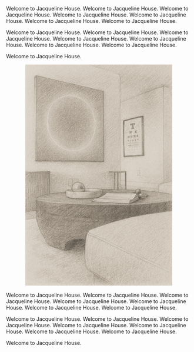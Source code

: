 Welcome to Jacqueline House. Welcome to Jacqueline House. Welcome to Jacqueline House. Welcome to Jacqueline House. Welcome to Jacqueline House. Welcome to Jacqueline House. Welcome to Jacqueline House. 

Welcome to Jacqueline House. Welcome to Jacqueline House. Welcome to Jacqueline House. Welcome to Jacqueline House. Welcome to Jacqueline House. Welcome to Jacqueline House. Welcome to Jacqueline House. 

Welcome to Jacqueline House. 

<div align="center">
  <img src="JH-room1-2025.10.10.jpg" width="400">
</div>

Welcome to Jacqueline House. Welcome to Jacqueline House. Welcome to Jacqueline House. Welcome to Jacqueline House. Welcome to Jacqueline House. Welcome to Jacqueline House. Welcome to Jacqueline House. 

Welcome to Jacqueline House. Welcome to Jacqueline House. Welcome to Jacqueline House. Welcome to Jacqueline House. Welcome to Jacqueline House. Welcome to Jacqueline House. Welcome to Jacqueline House. 

Welcome to Jacqueline House. 








